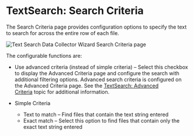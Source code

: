 # TextSearch: Search Criteria

The Search Criteria page provides configuration options to specify the text to search for across the
entire row of each file.

![Text Search Data Collector Wizard Search Criteria page](/img/versioned_docs/accessanalyzer_11.6/accessanalyzer/admin/datacollector/textsearch/searchcriteria.webp)

The configurable functions are:

- Use advanced criteria (instead of simple criteria) – Select this checkbox to display the Advanced
  Criteria page and configure the search with additional filtering options. Advanced search criteria
  is configured on the Advanced Criteria page. See the
  [TextSearch: Advanced Criteria](/docs/accessanalyzer/11.6/accessanalyzer/admin/datacollector/textsearch/advancedcriteria.md) topic
  for additional information.
- Simple Criteria

    - Text to match – Find files that contain the text string entered
    - Exact match – Select this option to find files that contain only the exact text string entered
